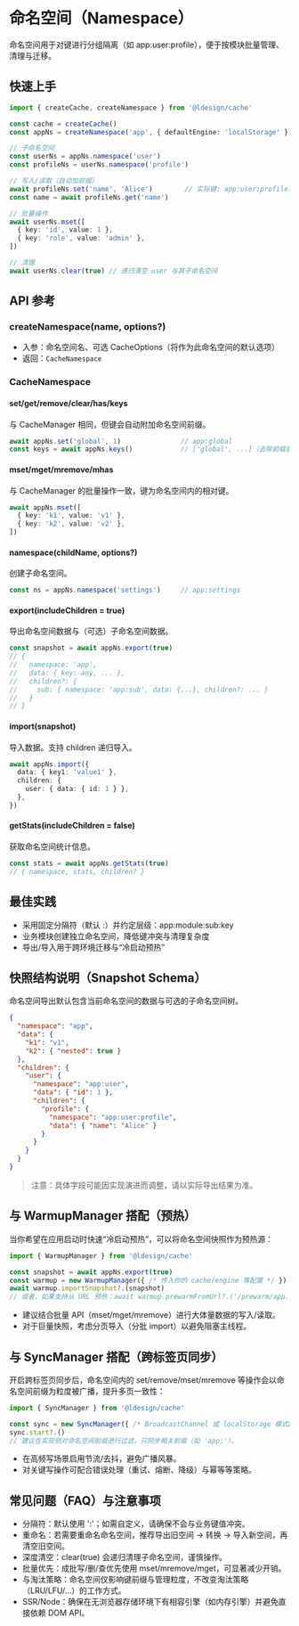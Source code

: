 # 命名空间（Namespace）

命名空间用于对键进行分组隔离（如 app:user:profile），便于按模块批量管理、清理与迁移。

## 快速上手

```ts
import { createCache, createNamespace } from '@ldesign/cache'

const cache = createCache()
const appNs = createNamespace('app', { defaultEngine: 'localStorage' })

// 子命名空间
const userNs = appNs.namespace('user')
const profileNs = userNs.namespace('profile')

// 写入/读取（自动加前缀）
await profileNs.set('name', 'Alice')        // 实际键: app:user:profile:name
const name = await profileNs.get('name')

// 批量操作
await userNs.mset([
  { key: 'id', value: 1 },
  { key: 'role', value: 'admin' },
])

// 清理
await userNs.clear(true) // 递归清空 user 与其子命名空间
```

## API 参考

### createNamespace(name, options?)
- 入参：命名空间名、可选 CacheOptions（将作为此命名空间的默认选项）
- 返回：`CacheNamespace`

### CacheNamespace

#### set/get/remove/clear/has/keys
与 CacheManager 相同，但键会自动附加命名空间前缀。

```ts
await appNs.set('global', 1)               // app:global
const keys = await appNs.keys()            // ['global', ...]（去除前缀后的键）
```

#### mset/mget/mremove/mhas
与 CacheManager 的批量操作一致，键为命名空间内的相对键。

```ts
await appNs.mset([
  { key: 'k1', value: 'v1' },
  { key: 'k2', value: 'v2' },
])
```

#### namespace(childName, options?)
创建子命名空间。

```ts
const ns = appNs.namespace('settings')     // app:settings
```

#### export(includeChildren = true)
导出命名空间数据与（可选）子命名空间数据。

```ts
const snapshot = await appNs.export(true)
// {
//   namespace: 'app',
//   data: { key: any, ... },
//   children?: {
//     sub: { namespace: 'app:sub', data: {...}, children?: ... }
//   }
// }
```

#### import(snapshot)
导入数据。支持 children 递归导入。

```ts
await appNs.import({
  data: { key1: 'value1' },
  children: {
    user: { data: { id: 1 } },
  },
})
```

#### getStats(includeChildren = false)
获取命名空间统计信息。

```ts
const stats = await appNs.getStats(true)
// { namespace, stats, children? }
```

## 最佳实践
- 采用固定分隔符（默认 :）并约定层级：app:module:sub:key
- 业务模块创建独立命名空间，降低键冲突与清理复杂度
- 导出/导入用于跨环境迁移与“冷启动预热”

## 快照结构说明（Snapshot Schema）
命名空间导出默认包含当前命名空间的数据与可选的子命名空间树。

```json
{
  "namespace": "app",
  "data": {
    "k1": "v1",
    "k2": { "nested": true }
  },
  "children": {
    "user": {
      "namespace": "app:user",
      "data": { "id": 1 },
      "children": {
        "profile": {
          "namespace": "app:user:profile",
          "data": { "name": "Alice" }
        }
      }
    }
  }
}
```

> 注意：具体字段可能因实现演进而调整，请以实际导出结果为准。

## 与 WarmupManager 搭配（预热）
当你希望在应用启动时快速“冷启动预热”，可以将命名空间快照作为预热源：

```ts
import { WarmupManager } from '@ldesign/cache'

const snapshot = await appNs.export(true)
const warmup = new WarmupManager({ /* 传入你的 cache/engine 等配置 */ })
await warmup.importSnapshot?.(snapshot)
// 或者，如果支持从 URL 预热：await warmup.prewarmFromUrl?.('/prewarm/app.json')
```

- 建议结合批量 API（mset/mget/mremove）进行大体量数据的写入/读取。
- 对于巨量快照，考虑分页导入（分批 import）以避免阻塞主线程。

## 与 SyncManager 搭配（跨标签页同步）
开启跨标签页同步后，命名空间内的 set/remove/mset/mremove 等操作会以命名空间前缀为粒度被广播，提升多页一致性：

```ts
import { SyncManager } from '@ldesign/cache'

const sync = new SyncManager({ /* BroadcastChannel 或 localStorage 模式配置 */ })
sync.start?.()
// 建议在实现侧对命名空间前缀进行过滤，只同步相关前缀（如 'app:'）。
```

- 在高频写场景启用节流/去抖，避免广播风暴。
- 对关键写操作可配合错误处理（重试、熔断、降级）与幂等等策略。

## 常见问题（FAQ）与注意事项
- 分隔符：默认使用 ':'；如需自定义，请确保不会与业务键值冲突。
- 重命名：若需要重命名命名空间，推荐导出旧空间 -> 转换 -> 导入新空间，再清空旧空间。
- 深度清空：clear(true) 会递归清理子命名空间，谨慎操作。
- 批量优先：成批写/删/查优先使用 mset/mremove/mget，可显著减少开销。
- 与淘汰策略：命名空间仅影响键前缀与管理粒度，不改变淘汰策略（LRU/LFU/...）的工作方式。
- SSR/Node：确保在无浏览器存储环境下有相容引擎（如内存引擎）并避免直接依赖 DOM API。

